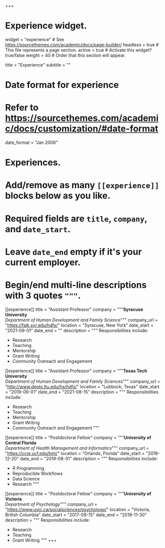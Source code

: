+++
# Experience widget.
widget = "experience"  # See https://sourcethemes.com/academic/docs/page-builder/
headless = true  # This file represents a page section.
active = true  # Activate this widget? true/false
weight = 40  # Order that this section will appear.

title = "Experience"
subtitle = ""

# Date format for experience
#   Refer to https://sourcethemes.com/academic/docs/customization/#date-format
date_format = "Jan 2006"

# Experiences.
#   Add/remove as many `[[experience]]` blocks below as you like.
#   Required fields are `title`, `company`, and `date_start`.
#   Leave `date_end` empty if it's your current employer.
#   Begin/end multi-line descriptions with 3 quotes `"""`.

[[experience]]
  title = "Assistant Professor"
  company = """**Syracuse University**  
  *Department of Human Development and Family Science*"""
  company_url = "https://falk.syr.edu/hdfs/"
  location = "Syracuse, New York"
  date_start = "2021-09-01"
  date_end = ""
  description = """
  Responsibilities include:
  
  * Research
  * Teaching
  * Mentorship
  * Grant Writing 
  * Community Outreach and Engagement

[[experience]]
  title = "Assistant Professor"
  company = """**Texas Tech University**  
  *Department of Human Development and Family Sciences*"""
  company_url = "http://www.depts.ttu.edu/hs/hdfs/"
  location = "Lubbock, Texas"
  date_start = "2019-09-01"
  date_end = "2021-08-15"
  description = """
  Responsibilities include:
  
  * Research
  * Teaching
  * Mentorship
  * Grant Writing 
  * Community Outreach and Engagement
  """

[[experience]]
  title = "Postdoctoral Fellow"
  company = """**University of Central Florida**  
  *Department of Health Management and Informatics*"""
  company_url = "https://ccie.ucf.edu/hmi/"
  location = "Orlando, Florida"
  date_start = "2018-12-20"
  date_end = "2019-08-31"
  description = """
  Responsibilities include:
  
  * R Programming
  * Reproducible Workflows
  * Data Science
  * Research
  """

[[experience]]
  title = "Postdoctoral Fellow"
  company = """**University of Victoria**  
  *Department of Psychology*"""
  company_url = "https://www.uvic.ca/socialsciences/psychology/"
  location = "Victoria, British Columbia"
  date_start = "2017-08-15"
  date_end = "2018-11-30"
  description = """
  Responsibilities include:
  
  * Research
  * Teaching
  * Grant Writing
  """
+++
